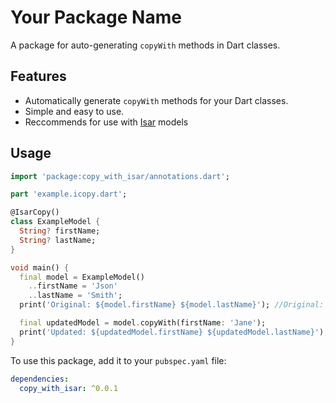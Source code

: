 # Your Package Name

A package for auto-generating `copyWith` methods in Dart classes.

## Features

- Automatically generate `copyWith` methods for your Dart classes.
- Simple and easy to use.
- Reccommends for use with [Isar](https://pub.dev/packages/isar) models

## Usage

```dart
import 'package:copy_with_isar/annotations.dart';

part 'example.icopy.dart';

@IsarCopy()
class ExampleModel {
  String? firstName;
  String? lastName;
}

void main() {
  final model = ExampleModel()
    ..firstName = 'Json'
    ..lastName = 'Smith';
  print('Original: ${model.firstName} ${model.lastName}'); //Original: Json Smith

  final updatedModel = model.copyWith(firstName: 'Jane');
  print('Updated: ${updatedModel.firstName} ${updatedModel.lastName}'); //Updated: Jane Smith
}
```

To use this package, add it to your `pubspec.yaml` file:

```yaml
dependencies:
  copy_with_isar: ^0.0.1
```
